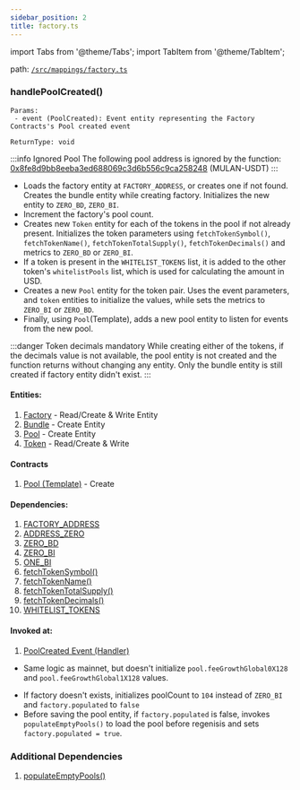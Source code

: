 ```yaml
---
sidebar_position: 2
title: factory.ts
---
```


import Tabs from '@theme/Tabs';
import TabItem from '@theme/TabItem';

path: [`/src/mappings/factory.ts`](https://github.com/Uniswap/v3-subgraph/blob/main/src/mappings/factory.ts)

### handlePoolCreated()
```
Params:
 - event (PoolCreated): Event entity representing the Factory Contracts's Pool created event

ReturnType: void
```
<Tabs>
<TabItem value="Eth Mainnet, Polygon" lable="Eth Mainnet, Polygon">

:::info Ignored Pool
The following pool address is ignored by the function: [0x8fe8d9bb8eeba3ed688069c3d6b556c9ca258248](https://etherscan.io/address/0x8fe8d9bb8eeba3ed688069c3d6b556c9ca258248) (MULAN-USDT)
:::

- Loads the factory entity at `FACTORY_ADDRESS`, or creates one if not found. Creates the bundle entity while creating factory. Initializes the new entity to `ZERO_BD`, `ZERO_BI`.
- Increment the factory's pool count. 
- Creates new `Token` entity for each of the tokens in the pool if not already present. Initializes the token parameters using `fetchTokenSymbol()`, `fetchTokenName()`, `fetchTokenTotalSupply()`, `fetchTokenDecimals()` and metrics to `ZERO_BD` or `ZERO_BI`. 
- If a token is present in the `WHITELIST_TOKENS` list, it is added to the other token's `whitelistPools` list, which is used for calculating the amount in USD.
- Creates a new `Pool` entity for the token pair. Uses the event parameters, and `token` entities to initialize the values, while sets the metrics to `ZERO_BI` or `ZERO_BD`.
- Finally, using `Pool`(Template), adds a new pool entity to listen for events from the new pool.

:::danger Token decimals mandatory
While creating either of the tokens, if the decimals value is not available, the pool entity is not created and the function returns without changing any entity. Only the bundle entity is still created if factory entity didn't exist.
:::

#### Entities:
1. [Factory](../../schemas/factory) - Read/Create & Write Entity
2. [Bundle](../../schemas/bundle) - Create Entity
3. [Pool](../../schemas/pool) - Create Entity
4. [Token](../../schemas/token) - Read/Create & Write

#### Contracts
1. [Pool (Template)](../../contracts/pool) - Create

#### Dependencies:
1. [FACTORY_ADDRESS](../utils/constants.ts#factory_address)
2. [ADDRESS_ZERO](../utils/constants.ts#address_zero)
3. [ZERO_BD](../utils/constants.ts#zero_bd)
4. [ZERO_BI](../utils/constants.ts#zero_bi)
5. [ONE_BI](../utils/constants.ts#one_bi)
6. [fetchTokenSymbol()](../utils/token.ts#fetchtokensymbol)
7. [fetchTokenName()](../utils/token.ts#fetchtokenname)
8. [fetchTokenTotalSupply()](../utils/token.ts#fetchtokentotalsupply)
9. [fetchTokenDecimals()](../utils/token.ts#fetchtokendecimals)
10. [WHITELIST_TOKENS](../utils/pricing.ts#whitelist_tokens)

#### Invoked at:
1. [PoolCreated Event (Handler)](../../events)

</TabItem>
<TabItem value="Arbitrum-One" lable="Arbitrum-One">

- Same logic as mainnet, but doesn't initialize `pool.feeGrowthGlobal0X128` and `pool.feeGrowthGlobal1X128` values.

</TabItem>
<TabItem value="Optimism" lable="Optimism">

- If factory doesn't exists, initializes poolCount to `104` instead of `ZERO_BI` and `factory.populated` to `false`
- Before saving the pool entity, if `factory.populated` is false, invokes `populateEmptyPools()` to load the pool before regenisis and sets `factory.populated = true`.

### Additional Dependencies
1. [populateEmptyPools()](../utils/backfill.ts#populateemptypools)

</TabItem>
</Tabs>
